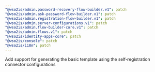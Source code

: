 ```yaml
---
"@wso2is/admin.password-recovery-flow-builder.v1": patch
"@wso2is/admin.ask-password-flow-builder.v1": patch
"@wso2is/admin.registration-flow-builder.v1": patch
"@wso2is/admin.server-configurations.v1": patch
"@wso2is/admin.flow-builder-core.v1": patch
"@wso2is/admin.flows.v1": patch
"@wso2is/identity-apps-core": patch
"@wso2is/console": patch
"@wso2is/i18n": patch
---
```


Add support for generating the basic template using the self-registration connector configurations
